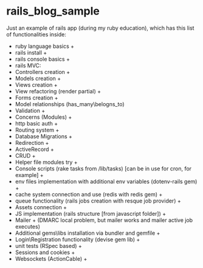 # rails_blog_sample
Just an example of rails app (during my ruby education), which has this list of functionalities inside:

* ruby language basics +
* rails install +
* rails console basics +
* rails MVC:
* 	Controllers creation +
* 	Models creation +
* 	Views creation +
* View refactoring (render partial) +
* Forms creation +
* Model relationships (has_many\belogns_to)
* Validation +
* Concerns (Modules) +
* http basic auth +
* Routing system +
* Database Migrations +
* Redirection +
* ActiveRecord +
* CRUD +
* Helper file modules try +
* Console scripts (rake tasks from /lib/tasks) [can be in use for cron, for example] +
* env files implementation with additional env variables (dotenv-rails gem) +
* cache system connection and use (redis with redis gem) +
* queue functionality (rails jobs creation with resque job provider) +
* Assets connection +
* JS implementation (rails structure [from javascript folder]) +
* Mailer + (DMARC local problem, but mailer works and mailer active job executes)
* Additional gems\libs installation via bundler and gemfile +
* Login\Registration functionality (devise gem lib) +
* unit tests (RSpec based) +
* Sessions and cookies +
* Websockets (ActionCable) +
